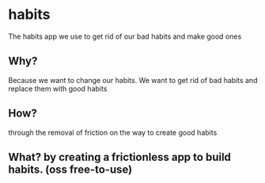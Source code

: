 # habits
The habits app we use to get rid of our bad habits and make good ones
## Why? 
Because we want to change our habits. We want to get rid of bad habits and replace them with good habits 
## How? 
through the removal of friction on the way to create good habits 
## What? by creating a frictionless app to build habits. (oss free-to-use)
